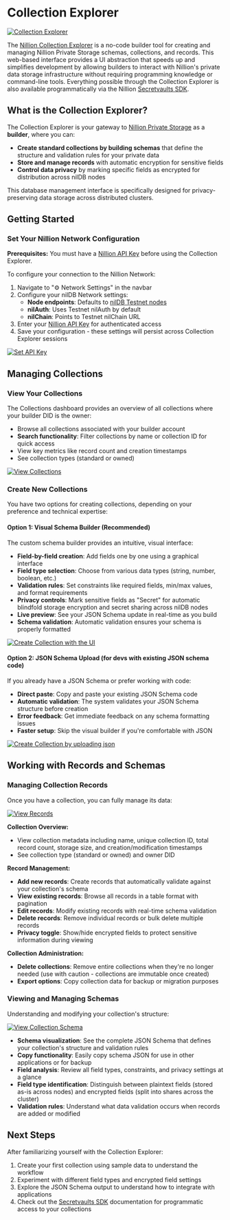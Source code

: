 # Collection Explorer

[![Collection Explorer](/img/collection_explorer/collection_explorer_card.png)](https://collection-explorer.nillion.com/)

The [Nillion Collection Explorer](https://collection-explorer.nillion.com) is a no-code builder tool for creating and managing Nillion Private Storage schemas, collections, and records. This web-based interface provides a UI abstraction that speeds up and simplifies development by allowing builders to interact with Nillion's private data storage infrastructure without requiring programming knowledge or command-line tools. Everything possible through the Collection Explorer is also available programmatically via the Nillion [Secretvaults SDK](/build/private-storage/secretvaults).

## What is the Collection Explorer?

The Collection Explorer is your gateway to [Nillion Private Storage](/build/private-storage/overview) as a **builder**, where you can:

- **Create standard collections by building schemas** that define the structure and validation rules for your private data
- **Store and manage records** with automatic encryption for sensitive fields
- **Control data privacy** by marking specific fields as encrypted for distribution across nilDB nodes

This database management interface is specifically designed for privacy-preserving data storage across distributed clusters.

## Getting Started

### Set Your Nillion Network Configuration

**Prerequisites:** You must have a [Nillion API Key](/build/network-api-access) before using the Collection Explorer.

To configure your connection to the Nillion Network:

1. Navigate to "⚙️ Network Settings" in the navbar
2. Configure your nilDB Network settings:
   - **Node endpoints**: Defaults to [nilDB Testnet nodes](/build/network-config#nildb-nodes)
   - **nilAuth**: Uses Testnet nilAuth by default
   - **nilChain**: Points to Testnet nilChain URL
3. Enter your [Nillion API Key](/build/network-api-access) for authenticated access
4. Save your configuration - these settings will persist across Collection Explorer sessions

[![Set API Key](/img/collection_explorer/collection_explorer_set_nillion_api_key.png)](https://collection-explorer.nillion.com/)

## Managing Collections

### View Your Collections

The Collections dashboard provides an overview of all collections where your builder DID is the owner:

- Browse all collections associated with your builder account
- **Search functionality**: Filter collections by name or collection ID for quick access
- View key metrics like record count and creation timestamps
- See collection types (standard or owned)

[![View Collections](/img/collection_explorer/collection_explorer_view_collections.png)](https://collection-explorer.nillion.com/collections)

### Create New Collections

You have two options for creating collections, depending on your preference and technical expertise:

#### Option 1: Visual Schema Builder (Recommended)

The custom schema builder provides an intuitive, visual interface:

- **Field-by-field creation**: Add fields one by one using a graphical interface
- **Field type selection**: Choose from various data types (string, number, boolean, etc.)
- **Validation rules**: Set constraints like required fields, min/max values, and format requirements
- **Privacy controls**: Mark sensitive fields as "Secret" for automatic blindfold storage encryption and secret sharing across nilDB nodes
- **Live preview**: See your JSON Schema update in real-time as you build
- **Schema validation**: Automatic validation ensures your schema is properly formatted

[![Create Collection with the UI](/img/collection_explorer/collection_explorer_create_collection_ui.png)](https://collection-explorer.nillion.com/)

#### Option 2: JSON Schema Upload (for devs with existing JSON schema code)

If you already have a JSON Schema or prefer working with code:

- **Direct paste**: Copy and paste your existing JSON Schema code
- **Automatic validation**: The system validates your JSON Schema structure before creation
- **Error feedback**: Get immediate feedback on any schema formatting issues
- **Faster setup**: Skip the visual builder if you're comfortable with JSON

[![Create Collection by uploading json](/img/collection_explorer/collection_explorer_create_collection_json.png)](https://collection-explorer.nillion.com/)

## Working with Records and Schemas

### Managing Collection Records

Once you have a collection, you can fully manage its data:

[![View Records](/img/collection_explorer/collection_explorer_records.png)](https://collection-explorer.nillion.com/)

**Collection Overview:**

- View collection metadata including name, unique collection ID, total record count, storage size, and creation/modification timestamps
- See collection type (standard or owned) and owner DID

**Record Management:**

- **Add new records**: Create records that automatically validate against your collection's schema
- **View existing records**: Browse all records in a table format with pagination
- **Edit records**: Modify existing records with real-time schema validation
- **Delete records**: Remove individual records or bulk delete multiple records
- **Privacy toggle**: Show/hide encrypted fields to protect sensitive information during viewing

**Collection Administration:**

- **Delete collections**: Remove entire collections when they're no longer needed (use with caution - collections are immutable once created)
- **Export options**: Copy collection data for backup or migration purposes

### Viewing and Managing Schemas

Understanding and modifying your collection's structure:

[![View Collection Schema](/img/collection_explorer/collection_explorer_view_schema.png)](https://collection-explorer.nillion.com/)

- **Schema visualization**: See the complete JSON Schema that defines your collection's structure and validation rules
- **Copy functionality**: Easily copy schema JSON for use in other applications or for backup
- **Field analysis**: Review all field types, constraints, and privacy settings at a glance
- **Field type identification**: Distinguish between plaintext fields (stored as-is across nodes) and encrypted fields (split into shares across the cluster)
- **Validation rules**: Understand what data validation occurs when records are added or modified

## Next Steps

After familiarizing yourself with the Collection Explorer:

1. Create your first collection using sample data to understand the workflow
2. Experiment with different field types and encrypted field settings
3. Explore the JSON Schema output to understand how to integrate with applications
4. Check out the [Secretvaults SDK](/build/private-storage/secretvaults) documentation for programmatic access to your collections
